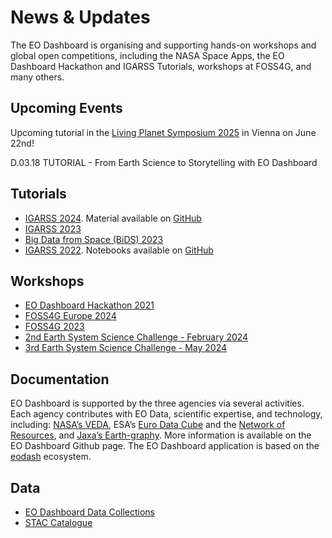 # News & Updates

The EO Dashboard is organising and supporting hands-on workshops and global open competitions, including the NASA Space Apps, the EO Dashboard Hackathon and IGARSS Tutorials, workshops at FOSS4G, and many others.

## Upcoming Events

Upcoming tutorial in the [Living Planet Symposium 2025](https://lps25.esa.int/) in Vienna on June 22nd!

D.03.18 TUTORIAL - From Earth Science to Storytelling with EO Dashboard


## Tutorials

* [IGARSS 2024](https://www.2024.ieeeigarss.org/tutorials.php#tut10). Material available on [GitHub](https://github.com/eurodatacube/2024-IGARSS-EODashboard)
* [IGARSS 2023](https://2023.ieeeigarss.org/tutorials.php#tut111)
* [Big Data from Space (BiDS) 2023](https://www.bigdatafromspace2023.org/satellite-events)
* [IGARSS 2022](https://igarss2022.org/tutorials.php#tut14). Notebooks available on [GitHub](https://github.com/eurodatacube/notebooks/tree/master/notebooks/contributions/IGARSS2022)

## Workshops

* [EO Dashboard Hackathon 2021](https://www.eodashboardhackathon.org/)
* [FOSS4G Europe 2024](https://talks.osgeo.org/foss4g-europe-2024-workshops/talk/8S3KEA/)
* [FOSS4G 2023](https://talks.osgeo.org/foss4g-2023-workshop/talk/8P89WS/)
* [2nd Earth System Science Challenge - February 2024](https://sciencehub.esa.int/2024/02/08/the-2nd-earth-system-science-workshop-at-esrin-science-hub/)
* [3rd Earth System Science Challenge - May 2024](https://sciencehub.esa.int/2024/05/09/3rd-earth-system-science-challenge/)

## Documentation

EO Dashboard is supported by the three agencies via several activities. Each agency contributes with EO Data, scientific expertise, and technology, including: [NASA’s VEDA](https://www.earthdata.nasa.gov/dashboard/), ESA’s [Euro Data Cube](https://eurodatacube.com) and the [Network of Resources](https://nor-discover.org), and [Jaxa’s Earth-graphy](https://earth.jaxa.jp/en/).
More information is available on the EO Dashboard Github page.
The EO Dashboard application is based on the [eodash](https://eodash.org/) ecosystem.

## Data

* [EO Dashboard Data Collections](https://github.com/eurodatacube/eodash-catalog/tree/main/collections)
* [STAC Catalogue](https://radiantearth.github.io/stac-browser/#/external/eurodatacube.github.io/eodash-catalog/trilateral/catalog.json?.language=en)
